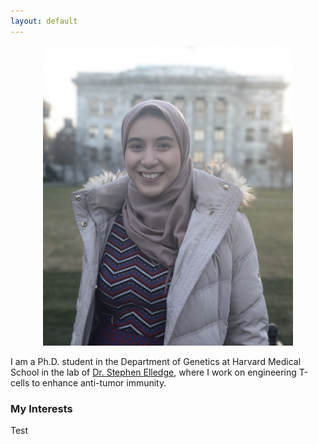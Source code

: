 ```yaml
---
layout: default
---
```


<div style="text-align:center"><img src="images/Nouran.JPG" width="400"></div>

I am a Ph.D. student in the Department of Genetics at Harvard Medical School in the lab of [Dr. Stephen Elledge](https://elledge.hms.harvard.edu/), where I work on engineering T-cells to enhance anti-tumor immunity.

### My Interests

Test

<!-- ![alt text](images/Nouran.JPG) -->
